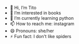 - 👋 Hi, I’m Tito
- 👀 I’m interested in books
- 🌱 I’m currently learning python 
- 📫 How to reach me: instagram
- 😄 Pronouns: she/her
- ⚡ Fun fact: I don't like spiders

